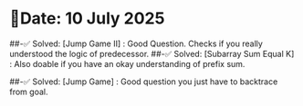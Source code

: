 # 🧠Date: 10 July 2025

\##-✅ Solved:
\[Jump Game II] : Good Question. Checks if you really understood the logic of predecessor.
##-✅ Solved:
\[Subarray Sum Equal K] : Also doable if you have an okay understanding of prefix sum.

\##-✅ Solved:
\[Jump Game] : Good question you just have to backtrace from goal.

